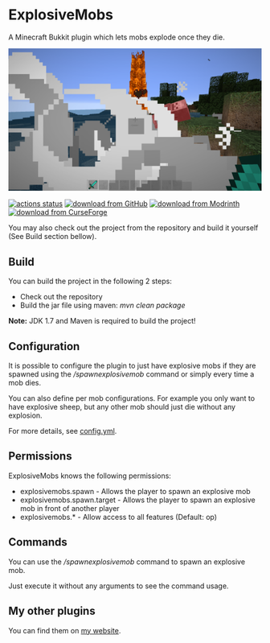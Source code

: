 # ExplosiveMobs

A Minecraft Bukkit plugin which lets mobs explode once they die.

![](screenshot.png)

[![actions status](https://github.com/Programie/ExplosiveMobs/actions/workflows/build.yml/badge.svg)](https://github.com/Programie/ExplosiveMobs/actions/workflows/build.yml)
[![download from GitHub](https://img.shields.io/badge/download-Releases-blue?logo=github)](https://github.com/Programie/ExplosiveMobs/releases/latest)
[![download from Modrinth](https://img.shields.io/badge/download-Modrinth-blue?logo=modrinth)](https://modrinth.com/plugin/explosivemobs)
[![download from CurseForge](https://img.shields.io/badge/download-CurseForge-blue?logo=curseforge)](https://www.curseforge.com/minecraft/bukkit-plugins/explosivemobs)


You may also check out the project from the repository and build it yourself (See Build section bellow).


## Build

You can build the project in the following 2 steps:

 * Check out the repository
 * Build the jar file using maven: *mvn clean package*

**Note:** JDK 1.7 and Maven is required to build the project!


## Configuration

It is possible to configure the plugin to just have explosive mobs if they are spawned using the */spawnexplosivemob* command or simply every time a mob dies.

You can also define per mob configurations. For example you only want to have explosive sheep, but any other mob should just die without any explosion.

For more details, see [config.yml](src/main/resources/config.yml).


## Permissions

ExplosiveMobs knows the following permissions:

  * explosivemobs.spawn - Allows the player to spawn an explosive mob
  * explosivemobs.spawn.target - Allows the player to spawn an explosive mob in front of another player
  * explosivemobs.* - Allow access to all features (Default: op)


## Commands

You can use the */spawnexplosivemob* command to spawn an explosive mob.

Just execute it without any arguments to see the command usage.

## My other plugins

You can find them on [my website](https://selfcoders.com/projects/minecraft-plugins).
